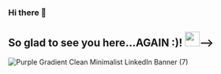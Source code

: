 ### Hi there 👋

## So glad to see you here...AGAIN :)!  <img src="https://raw.githubusercontent.com/MartinHeinz/MartinHeinz/master/wave.gif" width="30px">-->
<!-- <h2 align="center"> So glad to see you here...AGAIN ;)! </h2>
 -->
<!-- ![newh](https://user-images.githubusercontent.com/60046892/162619027-76a4af50-c6e6-4091-bb95-cc0de9136558.PNG) -->
<!-- ![Purple Gradient Clean Minimalist LinkedIn Banner](https://user-images.githubusercontent.com/60046892/170875185-f8b86ed4-0220-4ef6-9564-71977749057d.png) -->
<!-- ![Purple Gradient Clean Minimalist LinkedIn Banner (1)](https://user-images.githubusercontent.com/60046892/170875375-cec935b9-f8e5-4c5c-82ab-44c4737c8632.png) -->
<!-- ![Purple Gradient Clean Minimalist LinkedIn Banner (3)](https://user-images.githubusercontent.com/60046892/170883313-ae10a51f-77ff-4a9a-8b6d-1bfae7269887.gif) -->
<!--![Purple Gradient Clean Minimalist LinkedIn Banner (5)](https://user-images.githubusercontent.com/60046892/171798246-34ebb8a1-44ac-4c73-8c49-705a19ef0326.gif)-->
<!-- ![Copy of Purple Gradient Clean Minimalist LinkedIn Banner](https://user-images.githubusercontent.com/60046892/170884108-71ccbd46-7298-44b2-b518-d933193f494e.gif) -->
![Purple Gradient Clean Minimalist LinkedIn Banner (7)](https://user-images.githubusercontent.com/60046892/193510400-fba298e4-4083-4751-9283-0d7fb1401ee6.gif)
